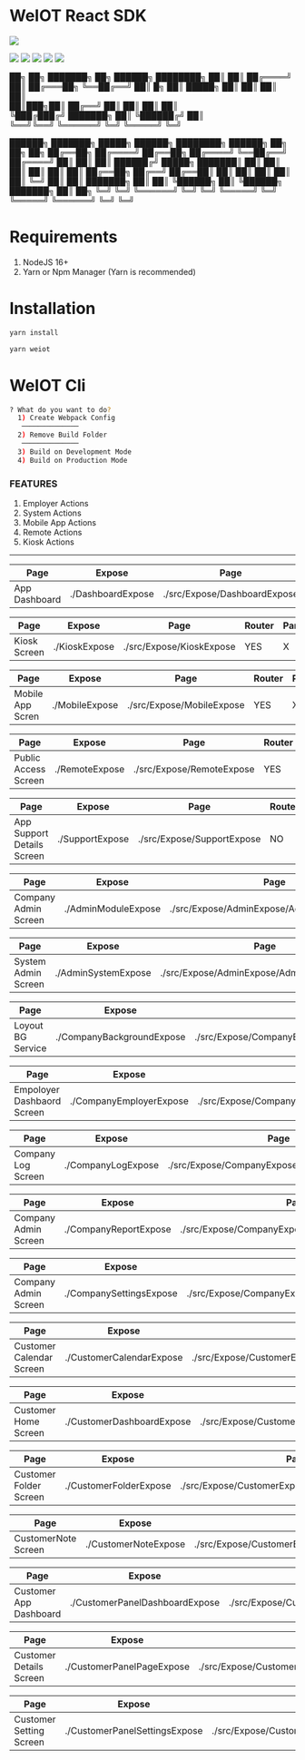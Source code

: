 # WeIOT React SDK


![](https://cdn.weiot.cloud//UP64a35f1ca4e40.png)

![](https://img.shields.io/github/stars/Weiot-Cloud/Microfrontend-Module-Kit.svg) ![](https://img.shields.io/github/forks/Weiot-Cloud/Microfrontend-Module-Kit.svg) ![](https://img.shields.io/github/tag/Weiot-Cloud/Microfrontend-Module-Kit.svg) ![](https://img.shields.io/github/release/Weiot-Cloud/Microfrontend-Module-Kit.svg) ![](https://img.shields.io/github/issues/Weiot-Cloud/Microfrontend-Module-Kit.svg)



 ██╗    ██╗ ███████╗ ██╗  ██████╗  ████████╗
 ██║    ██║ ██╔════╝ ██║ ██╔═══██╗ ╚══██╔══╝
 ██║ █╗ ██║ █████╗   ██║ ██║   ██║    ██║   
 ██║███╗██║ ██╔══╝   ██║ ██║   ██║    ██║   
 ╚███╔███╔╝ ███████╗ ██║ ╚██████╔╝    ██║   
  ╚══╝╚══╝  ╚══════╝ ╚═╝  ╚═════╝     ╚═╝   

 ██████╗  ███████╗  █████╗   ██████╗ ████████╗      ██████╗ ██╗      ██╗ ██╗
 ██╔══██╗ ██╔════╝ ██╔══██╗ ██╔════╝ ╚══██╔══╝     ██╔════╝ ██║      ██║ ██║
 ██████╔╝ █████╗   ███████║ ██║         ██║        ██║      ██║      ██║ ██║
 ██╔══██╗ ██╔══╝   ██╔══██║ ██║         ██║        ██║      ██║      ██║ ╚═╝
 ██║  ██║ ███████╗ ██║  ██║ ╚██████╗    ██║        ╚██████╗ ███████╗ ██║ ██╗
 ╚═╝  ╚═╝ ╚══════╝ ╚═╝  ╚═╝  ╚═════╝    ╚═╝         ╚═════╝ ╚══════╝ ╚═╝ ╚═╝


 
# Requirements

1. NodeJS 16+
2. Yarn or Npm Manager (Yarn is recommended)

# Installation

```bash
yarn install
```

```bash
yarn weiot
```

# WeIOT Cli
```bash
? What do you want to do? 
  1) Create Webpack Config
   ──────────────
  2) Remove Build Folder
   ──────────────
  3) Build on Development Mode
  4) Build on Production Mode
```


### FEATURES

1. Employer Actions
2. System Actions
3. Mobile App Actions
4. Remote Actions
5. Kiosk Actions

---

| Page          | Expose            | Page                         | Router | Parameters | Action |
| ------------- | ----------------- | ---------------------------- | ------ | ---------- | ------ |
| App Dashboard | ./DashboardExpose | ./src/Expose/DashboardExpose | YES    | NO         | X      |


| Page         | Expose        | Page                     | Router | Parameters | Action |
| ------------ | ------------- | ------------------------ | ------ | ---------- | ------ |
| Kiosk Screen | ./KioskExpose | ./src/Expose/KioskExpose | YES    | X          | X      |


| Page             | Expose         | Page                      | Router | Parameters | Action |
| ---------------- | -------------- | ------------------------- | ------ | ---------- | ------ |
| Mobile App Scren | ./MobileExpose | ./src/Expose/MobileExpose | YES    | X          | X      |


| Page                 | Expose         | Page                      | Router | Parameters | Action |
| -------------------- | -------------- | ------------------------- | ------ | ---------- | ------ |
| Public Access Screen | ./RemoteExpose | ./src/Expose/RemoteExpose | YES    | X          | X      |


| Page                       | Expose          | Page                       | Router | Parameters | Action |
| -------------------------- | --------------- | -------------------------- | ------ | ---------- | ------ |
| App Support Details Screen | ./SupportExpose | ./src/Expose/SupportExpose | NO     | X          | X      |


| Page                 | Expose              | Page                                       | Router | Parameters | Action |
| -------------------- | ------------------- | ------------------------------------------ | ------ | ---------- | ------ |
| Company Admin Screen | ./AdminModuleExpose | ./src/Expose/AdminExpose/AdminModuleExpose | YES    | X          | X      |


| Page                | Expose              | Page                                       | Router | Parameters | Action |
| ------------------- | ------------------- | ------------------------------------------ | ------ | ---------- | ------ |
| System Admin Screen | ./AdminSystemExpose | ./src/Expose/AdminExpose/AdminSystemExpose | YES    | X          | X      |


| Page              | Expose                    | Page                                               | Router | Parameters | Action |
| ----------------- | ------------------------- | -------------------------------------------------- | ------ | ---------- | ------ |
| Loyout BG Service | ./CompanyBackgroundExpose | ./src/Expose/CompanyExpose/CompanyBackgroundExpose | NO     | NO         | X      |

| Page                       | Expose                  | Page                                             | Router | Parameters | Action |
| -------------------------- | ----------------------- | ------------------------------------------------ | ------ | ---------- | ------ |
| Empoloyer Dashbaord Screen | ./CompanyEmployerExpose | ./src/Expose/CompanyExpose/CompanyEmployerExpose | NO     | X          | X      |

| Page               | Expose             | Page                                        | Router | Parameters | Action |
| ------------------ | ------------------ | ------------------------------------------- | ------ | ---------- | ------ |
| Company Log Screen | ./CompanyLogExpose | ./src/Expose/CompanyExpose/CompanyLogExpose | NO     | NO         | X      |

| Page                 | Expose                | Page                                           | Router | Parameters | Action |
| -------------------- | --------------------- | ---------------------------------------------- | ------ | ---------- | ------ |
| Company Admin Screen | ./CompanyReportExpose | ./src/Expose/CompanyExpose/CompanyReportExpose | NO     | NO         | X      |

| Page                 | Expose                  | Page                                             | Router | Parameters | Action |
| -------------------- | ----------------------- | ------------------------------------------------ | ------ | ---------- | ------ |
| Company Admin Screen | ./CompanySettingsExpose | ./src/Expose/CompanyExpose/CompanySettingsExpose | YES    | NO         | X      |

| Page                     | Expose                   | Page                                               | Router | Parameters | Action |
| ------------------------ | ------------------------ | -------------------------------------------------- | ------ | ---------- | ------ |
| Customer Calendar Screen | ./CustomerCalendarExpose | ./src/Expose/CustomerExpose/CustomerCalendarExpose | NO     | YES        | NO     |

| Page                 | Expose                    | Page                                                | Router | Parameters | Action |
| -------------------- | ------------------------- | --------------------------------------------------- | ------ | ---------- | ------ |
| Customer Home Screen | ./CustomerDashboardExpose | ./src/Expose/CustomerExpose/CustomerDashboardExpose | NO     | NO         | X      |

| Page                   | Expose                 | Page                                             | Router | Parameters | Action |
| ---------------------- | ---------------------- | ------------------------------------------------ | ------ | ---------- | ------ |
| Customer Folder Screen | ./CustomerFolderExpose | ./src/Expose/CustomerExpose/CustomerFolderExpose | YES    | NO         | X      |

| Page                | Expose               | Page                                           | Router | Parameters | Action |
| ------------------- | -------------------- | ---------------------------------------------- | ------ | ---------- | ------ |
| CustomerNote Screen | ./CustomerNoteExpose | ./src/Expose/CustomerExpose/CustomerNoteExpose | YES    | NO         | X      |

| Page                   | Expose                         | Page                                                                         | Router | Parameters | Action |
| ---------------------- | ------------------------------ | ---------------------------------------------------------------------------- | ------ | ---------- | ------ |
| Customer App Dashboard | ./CustomerPanelDashboardExpose | ./src/Expose/CustomerExpose/CustomerPanelExpose/CustomerPanelDashboardExpose | YES    | NO         | X |

| Page                    | Expose                    | Page                                                                    | Router | Parameters | Action |
| ----------------------- | ------------------------- | ----------------------------------------------------------------------- | ------ | ---------- | ------ |
| Customer Details Screen | ./CustomerPanelPageExpose | ./src/Expose/CustomerExpose/CustomerPanelExpose/CustomerPanelPageExpose | YES    | NO         | X      |

| Page                    | Expose                        | Page                                                                        | Router | Parameters | Action |
| ----------------------- | ----------------------------- | --------------------------------------------------------------------------- | ------ | ---------- | ------ |
| Customer Setting Screen | ./CustomerPanelSettingsExpose | ./src/Expose/CustomerExpose/CustomerPanelExpose/CustomerPanelSettingsExpose | YES    | NO         | X      |
